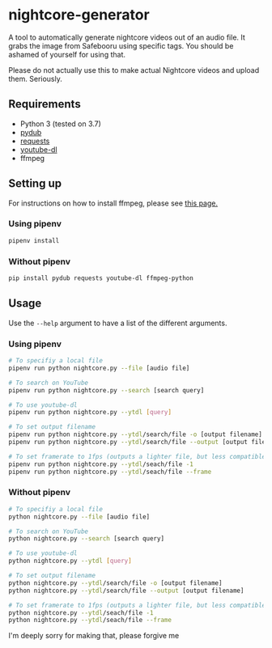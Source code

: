 # nightcore-generator

A tool to automatically generate nightcore videos out of an audio file. It grabs the image from Safebooru using specific tags.
You should be ashamed of yourself for using that.

Please do not actually use this to make actual Nightcore videos and upload them. Seriously.

## Requirements
- Python 3 (tested on 3.7)
- [pydub](https://github.com/jiaaro/pydub)
- [requests](https://pypi.org/project/requests)
- [youtube-dl](http://ytdl-org.github.io/youtube-dl)
- ffmpeg

## Setting up

For instructions on how to install ffmpeg, please see [this page.](https://github.com/jiaaro/pydub#getting-ffmpeg-set-up)

### Using pipenv
```sh
pipenv install
```

### Without pipenv
```sh
pip install pydub requests youtube-dl ffmpeg-python
```

## Usage

Use the `--help` argument to have a list of the different arguments.

### Using pipenv
```sh
# To specifiy a local file
pipenv run python nightcore.py --file [audio file]

# To search on YouTube
pipenv run python nightcore.py --search [search query]

# To use youtube-dl
pipenv run python nightcore.py --ytdl [query]

# To set output filename
pipenv run python nightcore.py --ytdl/search/file -o [output filename]
pipenv run python nightcore.py --ytdl/search/file --output [output filename]

# To set framerate to 1fps (outputs a lighter file, but less compatible with playback)
pipenv run python nightcore.py --ytdl/seach/file -1
pipenv run python nightcore.py --ytdl/seach/file --frame

```

### Without pipenv
```sh
# To specifiy a local file
python nightcore.py --file [audio file]

# To search on YouTube
python nightcore.py --search [search query]

# To use youtube-dl
python nightcore.py --ytdl [query]

# To set output filename
python nightcore.py --ytdl/search/file -o [output filename]
python nightcore.py --ytdl/search/file --output [output filename]

# To set framerate to 1fps (outputs a lighter file, but less compatible with playback)
python nightcore.py --ytdl/seach/file -1
python nightcore.py --ytdl/seach/file --frame
```

I'm deeply sorry for making that, please forgive me
